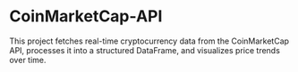 # CoinMarketCap-API
This project fetches real-time cryptocurrency data from the CoinMarketCap API, processes it into a structured DataFrame, and visualizes price trends over time.

